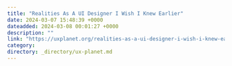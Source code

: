 ```yaml
---
title: "Realities As A UI Designer I Wish I Knew Earlier"
date: 2024-03-07 15:48:39 +0000
dateadded: 2024-03-08 00:01:27 +0000
description: ""
link: "https://uxplanet.org/realities-as-a-ui-designer-i-wish-i-knew-earlier-cbd1e5081ee5?source=rss----819cc2aaeee0---4"
category:
directory: _directory/ux-planet.md
---
```

